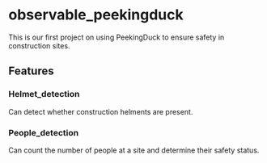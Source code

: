 # observable_peekingduck
This is our first project on using PeekingDuck to ensure safety in construction sites.
## Features
### Helmet_detection
Can detect whether construction helments are present. 
### People_detection
Can count the number of people at a site and determine their safety status.
